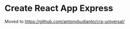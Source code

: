 Create React App Express
===========================================

Moved to https://github.com/antonybudianto/cra-universal/
